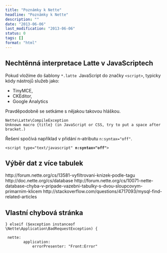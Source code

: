 ```yaml
---
title: "Poznámky k Nette"
headline: "Poznámky k Nette"
description: ""
date: "2013-06-06"
last_modification: "2013-06-06"
status: 0
tags: []
format: "html"
---
```


<h2>Nechtěnn&aacute; interpretace Latte v JavaScriptech</h2>
<p>Pokud vlož&iacute;me do &scaron;ablony <code>*.latte&nbsp;</code>JavaScript do značky&nbsp;<code>&lt;script&gt;</code>, typicky k&oacute;dy n&aacute;strojů služeb jako:</p>
<ul>
<li>TinyMCE,</li>
<li>CKEditor,</li>
<li>Google Analytics</li>
</ul>
<p>Pravděpodobně se setk&aacute;me s nějakou takovou hl&aacute;&scaron;kou.</p>
<pre><code>Nette\Latte\CompileException
Unknown macro {title} (in JavaScript or CSS, try to put a space after bracket.)</code></pre>
<p>Ře&scaron;en&iacute; spoč&iacute;v&aacute; např&iacute;klad v přid&aacute;n&iacute; n-atributu <code>n:syntax="off"</code>.</p>
<pre><code>&lt;script type="text/javascript" <strong>n:syntax="off"</strong>&gt;</code>
</pre>

<h2 id=related>Výběr dat z více tabulek</h2>
http://forum.nette.org/cs/13581-vyfiltrovani-knizek-podle-tagu
http://doc.nette.org/cs/database
http://forum.nette.org/cs/10071-nette-database-chyba-v-pripade-vazebni-tabulky-s-dvou-sloupcovym-primarnim-klicem
http://stackoverflow.com/questions/4717093/mysql-find-related-articles

<h2 id=chyba-404>Vlastní chybová stránka</h2>
<pre><code>} elseif ($exception instanceof <b>\</b>Nette\Application\BadRequestException) {</code></pre>

<pre><code>	nette:
		application:
			errorPresenter: "Front:Error"</code></pre>